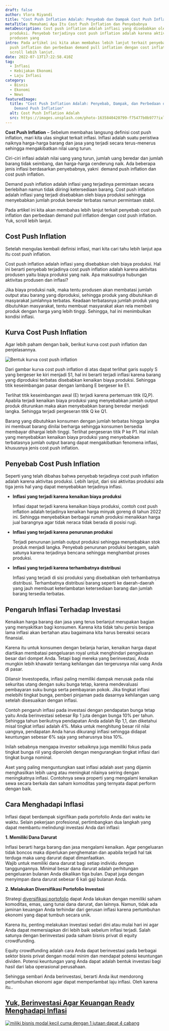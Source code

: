 ```yaml
---
draft: false
author: Vlora Riyandi
title: "Cost Push Inflation Adalah: Penyebab dan Dampak Cost Push Inflation"
metaTitle: Memahami Apa Itu Cost Push Inflation dan Penyebabnya
metaDescription: Cost push inflation adalah inflasi yang disebabkan oleh biaya
  produksi. Penyebab terjadinya cost push inflation adalah karena aktivitas
  produsen yang
intro: Pada artikel ini kita akan membahas lebih lanjut terkait penyebab cost
  push inflation dan perbedaan demand pull inflation dengan cost inflation. Yuk,
  scroll lebih lanjut.
date: 2022-07-13T17:22:58.410Z
tag:
  - Inflasi
  - Kebijakan Ekonomi
  - Laju Inflasi
category:
  - Bisnis
  - Ekonomi
  - News
featuredImage:
  title: "Cost Push Inflation Adalah: Penyebab, Dampak, dan Perbedaan dengan
    Demand Push Inflation"
  alt: Cost Push Inflation Adalah
  src: https://images.unsplash.com/photo-1635840420799-f75477b0b977?ixlib=rb-1.2.1&ixid=MnwxMjA3fDB8MHxwaG90by1wYWdlfHx8fGVufDB8fHx8&auto=format&fit=crop&w=869&q=80
---
```

**Cost Push Inflation** – Sebelum membahas langsung definisi cost push inflation, mari kita ulas singkat terkait inflasi. Inflasi adalah suatu peristiwa naiknya harga-harga barang dan jasa yang terjadi secara terus-menerus sehingga mengakibatkan nilai uang turun.

Ciri-ciri inflasi adalah nilai uang yang turun, jumlah uang beredar dan jumlah barang tidak seimbang, dan harga-harga cenderung naik. Ada beberapa jenis inflasi berdasarkan penyebabnya, yakni  demand push inflation dan cost push inflation.

Demand push inflation adalah inflasi yang terjadinya permintaan secara berlebihan namun tidak diiringi ketersediaan barang. Cost push inflation adalah inflasi yang terjadi disebabkan oleh biaya produksi sehingga menyebabkan jumlah produk beredar terbatas namun permintaan stabil.

Pada artikel ini kita akan membahas lebih lanjut terkait penyebab cost push inflation dan perbedaan demand pull inflation dengan cost push inflation. Yuk, scroll lebih lanjut.

## Cost Push Inflation

Setelah mengulas kembali definisi inflasi, mari kita cari tahu lebih lanjut apa itu cost push inflation.

Cost push inflation adalah inflasi yang disebabkan oleh biaya produksi. Hal ini berarti penyebab terjadinya cost push inflation adalah karena aktivitas produsen yaitu biaya produksi yang naik. Apa maksudnya hubungan aktivitas produsen dan inflasi?

Jika biaya produksi naik, maka tentu produsen akan membatasi jumlah output atau barang yang diproduksi, sehingga produk yang dibutuhkan di masyarakat jumlahnya terbatas. Keadaan terbatasnya jumlah produk yang dibutuhkan masyarakat, tentu membuat masyarakat akan rela membeli produk dengan harga yang lebih tinggi. Sehingga, hal ini menimbulkan kondisi inflasi. 

## Kurva Cost Push Inflation

Agar lebih paham dengan baik, berikut kurva cost push inflation dan penjelasannya.

![Bentuk kurva cost push inflation](https://lh5.googleusercontent.com/gReO-jobMxrr6wvormzLkdyHQgNSByiv9cZmxPNNHWPnKe8guNDYEZn1uYhH3X8lK4wVh3tlDclOw06pZDndarRhiI2dQhq0Mo95bYp8Ik1p28RBlkK007Dv-V-gF71rUE-d0DA4HQQrxkL_oO0 "memahami jenis-jenis cost push inflation")

Dari gambar kurva cost push inflation di atas dapat terlihat garis supply S yang bergeser ke kiri menjadi S1, hal ini berarti terjadi inflasi karena barang yang diproduksi terbatas disebabkan kenaikan biaya produksi. Sehingga titik keseimbangan pasar dengan lambang E bergeser ke E1.

Terlihat titik keseimbangan awal (E) terjadi karena pertemuan titik (Q,P). Apabila terjadi kenaikan biaya produksi yang menyebabkan jumlah output produk diturunkan maka akan menyebabkan barang beredar menjadi langka. Sehingga terjadi pergeseran titik Q ke Q1.

Barang yang dibutuhkan konsumen dengan jumlah terbatas hingga langka ini membuat barang dinilai berharga sehingga konsumen bersedia membayar dihargai lebih tinggi. Terlihat pergeseran titik P ke P1. Hal inilah yang menyebabkan kenaikan biaya produksi yang menyebabkan terbatasnya jumlah output barang dapat mengakibatkan fenomena inflasi, khususnya jenis cost push inflation.

## Penyebab Cost Push Inflation 

Seperti yang telah dibahas bahwa penyebab terjadinya cost push inflation adalah karena aktivitas produksi. Lebih lanjut, dari sisi aktivitas produksi ada tiga jenis hal yang dapat menyebabkan terjadinya inflasi. 

* **Inflasi yang terjadi karena kenaikan biaya produksi**

  Inflasi dapat terjadi karena kenaikan biaya produksi, contoh cost push inflation adalah terjadinya kenaikan harga minyak goreng di tahun 2022 ini. Sehingga menyebabkan berbagai rumah produksi menaikkan harga jual barangnya agar tidak neraca tidak berada di posisi rugi. 
* **Inflasi yang terjadi karena penurunan produksi**

  Terjadi penurunan jumlah output produksi sehingga menyebabkan stok produk menjadi langka. Penyebab penurunan produksi beragam, salah satunya karena terjadinya bencana sehingga menghambat proses produksi.
* **Inflasi yang terjadi karena terhambatnya distribusi**

  Inflasi yang terjadi di sisi produksi yang disebabkan oleh terhambatnya distribusi. Terhambatnya distribusi barang seperti ke daerah-daerah yang jauh membuat keterlambatan ketersediaan barang dan jumlah barang tersedia terbatas. 

## Pengaruh Inflasi Terhadap Investasi

Kenaikan harga barang dan jasa yang terus berlanjut merupakan bagian yang menyakitkan bagi konsumen. Karena kita tidak tahu persis berapa lama inflasi akan bertahan atau bagaimana kita harus bereaksi secara finansial.

Karena itu untuk konsumen dengan belanja harian, kenaikan harga dapat diartikan membatasi pengeluaran royal untuk menghindari pengeluaran besar dari dompet Anda. Tetapi bagi mereka yang berinvestasi, Anda mungkin lebih khawatir tentang kehilangan dan tergerusnya nilai uang Anda di pasar.

Dilansir Investopedia, inflasi paling memiliki dampak merusak pada nilai sekuritas utang dengan suku bunga tetap, karena mendevaluasi pembayaran suku bunga serta pembayaran pokok. Jika tingkat inflasi melebihi tingkat bunga, pemberi pinjaman pada dasarnya kehilangan uang setelah disesuaikan dengan inflasi. 

Contoh pengaruh inflasi pada investasi dengan pendapatan bunga tetap yaitu Anda berinvestasi sebesar Rp 1 juta dengan bunga 10% per tahun. Sehingga tahun berikutnya pendapatan Anda adalah Rp 1,1, dan diketahui misal tingkat inflasi adalah 4%. Maka untuk menghitung besar riil nilai uangnya, pendapatan Anda harus dikurangi inflasi sehingga didapat keuntungan sebesar 6% saja yang seharusnya bisa 10%.

Inilah sebabnya mengapa investor sebaiknya juga memiliki fokus pada tingkat bunga riil yang diperoleh dengan mengurangkan tingkat inflasi dari tingkat bunga nominal.

Aset yang paling menguntungkan saat inflasi adalah aset yang dijamin menghasilkan lebih uang atau meningkat nilainya seiring dengan meningkatnya inflasi. Contohnya sewa properti yang mengalami kenaikan sewa secara berkala dan saham komoditas yang ternyata dapat perform dengan baik.

## Cara Menghadapi Inflasi

Inflasi dapat berdampak signifikan pada portofolio Anda dari waktu ke waktu. Selain pekerjaan profesional, pertimbangkan dua langkah yang dapat membantu melindungi investasi Anda dari inflasi:

**1. Memiliki Dana Darurat**

Inflasi berarti harga barang dan jasa mengalami kenaikan. Agar pengeluaran tidak boncos maka diperlukan penghematan dan apabila terjadi hal tak terduga maka uang darurat dapat dimanfaatkan.\
Wajib untuk memiliki dana darurat bagi setiap individu dengan tanggungannya. Minimal besar dana darurat adalah perhitungan pengeluaran bulanan Anda dikalikan tiga bulan. Dapat juga dengan menyimpan dana darurat sebesar 6 kali gaji bulanan Anda.

**2. Melakukan Diversifikasi Portofolio Investasi**

Strategi [diversifikasi portofolio](https://landx.id/?utm_source=Blog&utm_medium=organic+keyword&utm_campaign=blog&utm_id=Blog) dapat Anda lakukan dengan memiliki saham komoditas, emas, uang tunai dana darurat, dan lainnya. Namun, tidak ada jaminan keuangan Anda terhindar dari gerusan inflasi karena pertumbuhan ekonomi yang dapat tumbuh secara unik. 

Karena itu, penting melakukan investasi sedari dini atau mulai hari ini agar Anda dapat memersiapkan diri lebih baik sebelum inflasi terjadi. Salah satunya dengan berinvestasi pada saham bisnis privat di equity crowdfunding.

Equity crowdfunding adalah cara Anda dapat berinvestasi pada berbagai sektor bisnis privat dengan modal minim dan mendapat potensi keuntungan dividen. Potensi keuntungan yang Anda dapat adalah bentuk investasi bagi hasil dari laba operasional perusahaan.

Sehingga sembari Anda berinvestasi, berarti Anda ikut mendorong pertumbuhan ekonomi agar dapat memperlambat laju inflasi. Oleh karena itu.. 

## [Yuk, Berinvestasi Agar Keuangan Ready Menghadapi Inflasi](https://landx.id/?utm_source=Blog&utm_medium=organic+keyword&utm_campaign=blog&utm_id=Blog)

<!--StartFragment-->

[![miliki bisnis modal kecil cuma dengan 1 jutaan dapat 4 cabang ](https://accountgram-production.sfo2.cdn.digitaloceanspaces.com/landx_ghost/2021/11/jadi-owner-bisnis-hanya-1-jutaan-dengan-cuan-yang-sangat-menjanjikan.png)](https://app.landx.id/?utm_source=Organic+Page&utm_medium=Content+Blog&utm_campaign=BlogLandX&utm_id=Blog)
